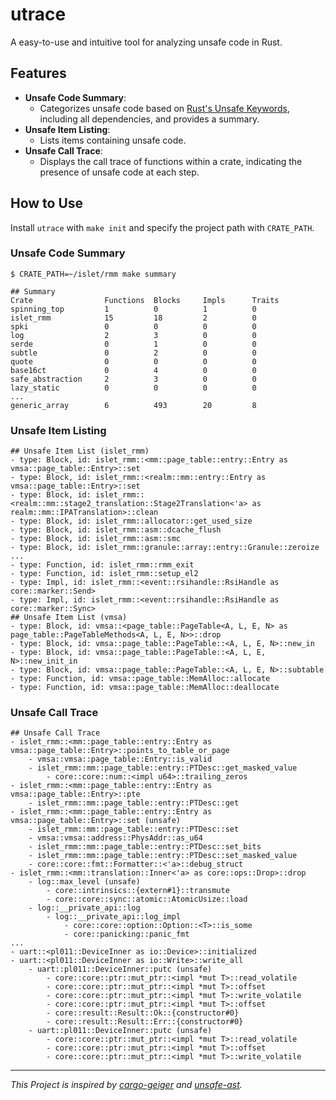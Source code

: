 # utrace

A easy-to-use and intuitive tool for analyzing unsafe code in Rust.

## Features
- **Unsafe Code Summary**:
  - Categorizes unsafe code based on [Rust's Unsafe Keywords](https://doc.rust-lang.org/reference/unsafe-keyword.html),
    including all dependencies, and provides a summary.
- **Unsafe Item Listing**:
  - Lists items containing unsafe code.
- **Unsafe Call Trace**:
  - Displays the call trace of functions within a crate,
    indicating the presence of unsafe code at each step.

## How to Use
Install `utrace` with `make init` and specify the project path with `CRATE_PATH`.

### Unsafe Code Summary

```
$ CRATE_PATH=~/islet/rmm make summary

## Summary
Crate                Functions  Blocks     Impls      Traits
spinning_top         1          0          1          0
islet_rmm            15         18         2          0
spki                 0          0          0          0
log                  2          3          0          0
serde                0          1          0          0
subtle               0          2          0          0
quote                0          0          0          0
base16ct             0          4          0          0
safe_abstraction     2          3          0          0
lazy_static          0          0          0          0
...
generic_array        6          493        20         8
```

### Unsafe Item Listing

```
## Unsafe Item List (islet_rmm)
- type: Block, id: islet_rmm::<mm::page_table::entry::Entry as vmsa::page_table::Entry>::set
- type: Block, id: islet_rmm::<realm::mm::entry::Entry as vmsa::page_table::Entry>::set
- type: Block, id: islet_rmm::<realm::mm::stage2_translation::Stage2Translation<'a> as realm::mm::IPATranslation>::clean
- type: Block, id: islet_rmm::allocator::get_used_size
- type: Block, id: islet_rmm::asm::dcache_flush
- type: Block, id: islet_rmm::asm::smc
- type: Block, id: islet_rmm::granule::array::entry::Granule::zeroize
...
- type: Function, id: islet_rmm::rmm_exit
- type: Function, id: islet_rmm::setup_el2
- type: Impl, id: islet_rmm::<event::rsihandle::RsiHandle as core::marker::Send>
- type: Impl, id: islet_rmm::<event::rsihandle::RsiHandle as core::marker::Sync>
## Unsafe Item List (vmsa)
- type: Block, id: vmsa::<page_table::PageTable<A, L, E, N> as page_table::PageTableMethods<A, L, E, N>>::drop
- type: Block, id: vmsa::page_table::PageTable::<A, L, E, N>::new_in
- type: Block, id: vmsa::page_table::PageTable::<A, L, E, N>::new_init_in
- type: Block, id: vmsa::page_table::PageTable::<A, L, E, N>::subtable
- type: Function, id: vmsa::page_table::MemAlloc::allocate
- type: Function, id: vmsa::page_table::MemAlloc::deallocate
```

### Unsafe Call Trace

```
## Unsafe Call Trace
- islet_rmm::<mm::page_table::entry::Entry as vmsa::page_table::Entry>::points_to_table_or_page
    - vmsa::vmsa::page_table::Entry::is_valid
    - islet_rmm::mm::page_table::entry::PTDesc::get_masked_value
        - core::core::num::<impl u64>::trailing_zeros
- islet_rmm::<mm::page_table::entry::Entry as vmsa::page_table::Entry>::pte
    - islet_rmm::mm::page_table::entry::PTDesc::get
- islet_rmm::<mm::page_table::entry::Entry as vmsa::page_table::Entry>::set (unsafe)
    - islet_rmm::mm::page_table::entry::PTDesc::set
    - vmsa::vmsa::address::PhysAddr::as_u64
    - islet_rmm::mm::page_table::entry::PTDesc::set_bits
    - islet_rmm::mm::page_table::entry::PTDesc::set_masked_value
    - core::core::fmt::Formatter::<'a>::debug_struct
- islet_rmm::<mm::translation::Inner<'a> as core::ops::Drop>::drop
    - log::max_level (unsafe)
        - core::intrinsics::{extern#1}::transmute
        - core::core::sync::atomic::AtomicUsize::load
    - log::__private_api::log
        - log::__private_api::log_impl
            - core::core::option::Option::<T>::is_some
            - core::panicking::panic_fmt
...
- uart::<pl011::DeviceInner as io::Device>::initialized
- uart::<pl011::DeviceInner as io::Write>::write_all
    - uart::pl011::DeviceInner::putc (unsafe)
        - core::core::ptr::mut_ptr::<impl *mut T>::read_volatile
        - core::core::ptr::mut_ptr::<impl *mut T>::offset
        - core::core::ptr::mut_ptr::<impl *mut T>::write_volatile
        - core::core::ptr::mut_ptr::<impl *mut T>::offset
        - core::result::Result::Ok::{constructor#0}
        - core::result::Result::Err::{constructor#0}
    - uart::pl011::DeviceInner::putc (unsafe)
        - core::core::ptr::mut_ptr::<impl *mut T>::read_volatile
        - core::core::ptr::mut_ptr::<impl *mut T>::offset
        - core::core::ptr::mut_ptr::<impl *mut T>::write_volatile
```

---

*This Project is inspired by [cargo-geiger](https://github.com/geiger-rs/cargo-geiger)
and [unsafe-ast](https://github.com/alex-ozdemir/unsafe-ast).*
